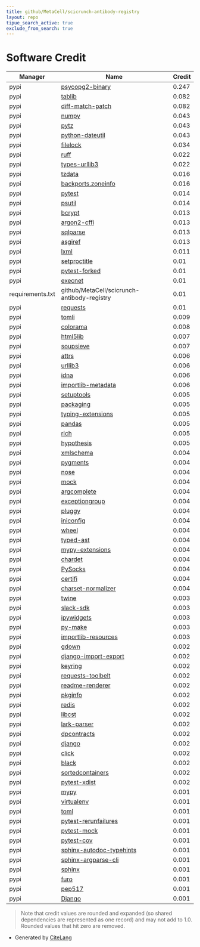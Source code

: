 ```yaml
---
title: github/MetaCell/scicrunch-antibody-registry
layout: repo
tipue_search_active: true
exclude_from_search: true
---
```

# Software Credit

|Manager|Name|Credit|
|-------|----|------|
|pypi|[psycopg2-binary](https://psycopg.org/)|0.247|
|pypi|[tablib](https://tablib.readthedocs.io)|0.082|
|pypi|[diff-match-patch](https://github.com/diff-match-patch-python/diff-match-patch)|0.082|
|pypi|[numpy](https://www.numpy.org)|0.043|
|pypi|[pytz](http://pythonhosted.org/pytz)|0.043|
|pypi|[python-dateutil](https://github.com/dateutil/dateutil)|0.043|
|pypi|[filelock](https://github.com/tox-dev/py-filelock)|0.034|
|pypi|[ruff](https://docs.astral.sh/ruff)|0.022|
|pypi|[types-urllib3](https://github.com/python/typeshed)|0.022|
|pypi|[tzdata](https://pypi.org/project/tzdata)|0.016|
|pypi|[backports.zoneinfo](https://pypi.org/project/backports.zoneinfo)|0.016|
|pypi|[pytest](https://docs.pytest.org/en/latest/)|0.014|
|pypi|[psutil](https://pypi.org/project/psutil)|0.014|
|pypi|[bcrypt](https://pypi.org/project/bcrypt)|0.013|
|pypi|[argon2-cffi](https://pypi.org/project/argon2-cffi)|0.013|
|pypi|[sqlparse](https://pypi.org/project/sqlparse)|0.013|
|pypi|[asgiref](https://pypi.org/project/asgiref)|0.013|
|pypi|[lxml](https://pypi.org/project/lxml)|0.011|
|pypi|[setproctitle](https://pypi.org/project/setproctitle)|0.01|
|pypi|[pytest-forked](https://pypi.org/project/pytest-forked)|0.01|
|pypi|[execnet](https://pypi.org/project/execnet)|0.01|
|requirements.txt|github/MetaCell/scicrunch-antibody-registry|0.01|
|pypi|[requests](https://requests.readthedocs.io)|0.01|
|pypi|[tomli](https://pypi.org/project/tomli)|0.009|
|pypi|[colorama](https://pypi.org/project/colorama)|0.008|
|pypi|[html5lib](https://pypi.org/project/html5lib)|0.007|
|pypi|[soupsieve](https://pypi.org/project/soupsieve)|0.007|
|pypi|[attrs](https://pypi.org/project/attrs)|0.006|
|pypi|[urllib3](https://pypi.org/project/urllib3)|0.006|
|pypi|[idna](https://pypi.org/project/idna)|0.006|
|pypi|[importlib-metadata](https://github.com/python/importlib_metadata)|0.006|
|pypi|[setuptools](https://pypi.org/project/setuptools)|0.005|
|pypi|[packaging](https://pypi.org/project/packaging)|0.005|
|pypi|[typing-extensions](https://pypi.org/project/typing-extensions)|0.005|
|pypi|[pandas](https://pandas.pydata.org)|0.005|
|pypi|[rich](https://github.com/willmcgugan/rich)|0.005|
|pypi|[hypothesis](https://hypothesis.works)|0.005|
|pypi|[xmlschema](https://pypi.org/project/xmlschema)|0.004|
|pypi|[pygments](https://pypi.org/project/pygments)|0.004|
|pypi|[nose](https://pypi.org/project/nose)|0.004|
|pypi|[mock](https://pypi.org/project/mock)|0.004|
|pypi|[argcomplete](https://pypi.org/project/argcomplete)|0.004|
|pypi|[exceptiongroup](https://pypi.org/project/exceptiongroup)|0.004|
|pypi|[pluggy](https://pypi.org/project/pluggy)|0.004|
|pypi|[iniconfig](https://pypi.org/project/iniconfig)|0.004|
|pypi|[wheel](https://pypi.org/project/wheel)|0.004|
|pypi|[typed-ast](https://pypi.org/project/typed-ast)|0.004|
|pypi|[mypy-extensions](https://pypi.org/project/mypy-extensions)|0.004|
|pypi|[chardet](https://pypi.org/project/chardet)|0.004|
|pypi|[PySocks](https://pypi.org/project/PySocks)|0.004|
|pypi|[certifi](https://pypi.org/project/certifi)|0.004|
|pypi|[charset-normalizer](https://pypi.org/project/charset-normalizer)|0.004|
|pypi|[twine](https://twine.readthedocs.io/)|0.003|
|pypi|[slack-sdk](https://pypi.org/project/slack-sdk)|0.003|
|pypi|[ipywidgets](https://pypi.org/project/ipywidgets)|0.003|
|pypi|[py-make](https://pypi.org/project/py-make)|0.003|
|pypi|[importlib-resources](https://pypi.org/project/importlib-resources)|0.003|
|pypi|[gdown](https://github.com/wkentaro/gdown)|0.002|
|pypi|[django-import-export](https://github.com/django-import-export/django-import-export)|0.002|
|pypi|[keyring](https://github.com/jaraco/keyring)|0.002|
|pypi|[requests-toolbelt](https://pypi.org/project/requests-toolbelt)|0.002|
|pypi|[readme-renderer](https://pypi.org/project/readme-renderer)|0.002|
|pypi|[pkginfo](https://pypi.org/project/pkginfo)|0.002|
|pypi|[redis](https://pypi.org/project/redis)|0.002|
|pypi|[libcst](https://pypi.org/project/libcst)|0.002|
|pypi|[lark-parser](https://pypi.org/project/lark-parser)|0.002|
|pypi|[dpcontracts](https://pypi.org/project/dpcontracts)|0.002|
|pypi|[django](https://pypi.org/project/django)|0.002|
|pypi|[click](https://pypi.org/project/click)|0.002|
|pypi|[black](https://pypi.org/project/black)|0.002|
|pypi|[sortedcontainers](https://pypi.org/project/sortedcontainers)|0.002|
|pypi|[pytest-xdist](https://github.com/pytest-dev/pytest-xdist)|0.002|
|pypi|[mypy](http://www.mypy-lang.org/)|0.001|
|pypi|[virtualenv](https://pypi.org/project/virtualenv)|0.001|
|pypi|[toml](https://pypi.org/project/toml)|0.001|
|pypi|[pytest-rerunfailures](https://pypi.org/project/pytest-rerunfailures)|0.001|
|pypi|[pytest-mock](https://pypi.org/project/pytest-mock)|0.001|
|pypi|[pytest-cov](https://pypi.org/project/pytest-cov)|0.001|
|pypi|[sphinx-autodoc-typehints](https://pypi.org/project/sphinx-autodoc-typehints)|0.001|
|pypi|[sphinx-argparse-cli](https://pypi.org/project/sphinx-argparse-cli)|0.001|
|pypi|[sphinx](https://pypi.org/project/sphinx)|0.001|
|pypi|[furo](https://pypi.org/project/furo)|0.001|
|pypi|[pep517](https://pypi.org/project/pep517)|0.001|
|pypi|[Django](https://www.djangoproject.com/)|0.001|


> Note that credit values are rounded and expanded (so shared dependencies are represented as one record) and may not add to 1.0. Rounded values that hit zero are removed.


- Generated by [CiteLang](https://github.com/vsoch/citelang)

